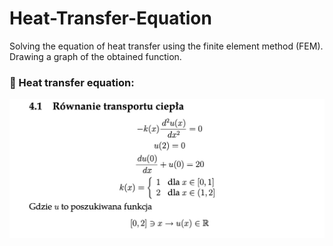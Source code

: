 # Heat-Transfer-Equation
Solving the equation of heat transfer using the finite element method (FEM). Drawing a graph of the obtained function.
<h3> 🔸 Heat transfer equation: </h3>
<img src ="/readme/equation.png">
